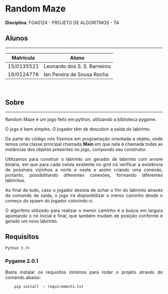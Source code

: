 # Random Maze

**Disciplina**: FGA0124 - PROJETO DE ALGORITMOS - TA

## Alunos
<hr>

|Matrícula | Aluno |
| -- | -- |
| 15/0135521  | Leonardo dos S. S. Barreiros |
| 16/0124778  | Ian Pereira de Sousa Rocha |
<br>

## Sobre

<hr>
<p align="justify"> Random Maze é um jogo feito em python, utilizando a biblioteca pygame.

<p align="justify"> O jogo é bem simples. O jogador têm de descobrir a saída do labirinto.

<p align="justify"> Da parte do código nós fizemos em programação orientada a objeto, onde temos uma classe principal chamada <strong> Main</strong> em que nela é chamada todas as instâncias dos objetos presentes no jogo, compondo seu construtor.

<p align="justify"> Utilizamos para construir o labirinto um gerador de labirinto com arvore binária, em que para cada celula existente no grid irá verificar a existência de possíveis vizinhos a norte e oeste e assim criando uma conexão, portanto, possibilitando diferentes conexões, formando diferentes labirintos.

<p align="justify"> Ao final de tudo, caso o jogador desista de achar o fim do labirinto através do comando de saída, o jogo irá disponibilizar o menor caminho desde o começo do spawn do jogador colorindo-o.

<p align="justify"> O algorítmo utilizado para realizar o menor caminho é a busca em largura apontando o nó inicial e final, que também mudam de posição conforme é gerado um novo labirinto.

## Requisitos

``` sh
Python 3.7+

```
### Pygame 2.0.1

<p align="justify"> Basta instalar os requisitos mínimos para rodar o projeto através do comando abaixo:

``` sh
    pip install -r requirements.txt
```


